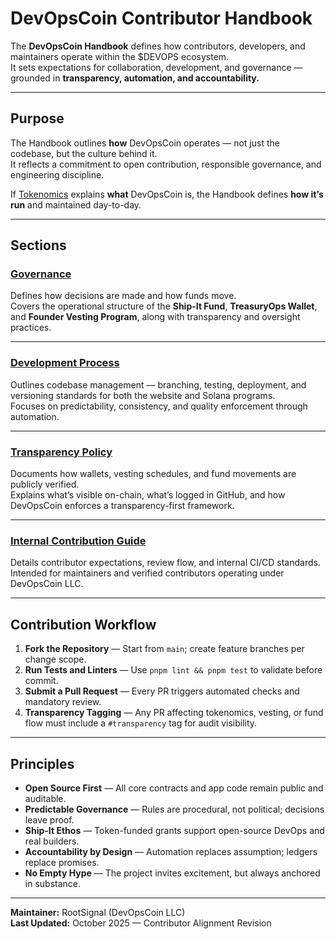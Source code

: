 # DevOpsCoin Contributor Handbook

The **DevOpsCoin Handbook** defines how contributors, developers, and maintainers operate within the $DEVOPS ecosystem.  
It sets expectations for collaboration, development, and governance — grounded in **transparency, automation, and accountability.**

---

## Purpose

The Handbook outlines **how** DevOpsCoin operates — not just the codebase, but the culture behind it.  
It reflects a commitment to open contribution, responsible governance, and engineering discipline.

If [Tokenomics](../token/TOKENOMICS.md) explains **what** DevOpsCoin is, the Handbook defines **how it’s run** and maintained day-to-day.

---

## Sections

### [Governance](./GOVERNANCE.md)

Defines how decisions are made and how funds move.  
Covers the operational structure of the **Ship-It Fund**, **TreasuryOps Wallet**, and **Founder Vesting Program**, along with transparency and oversight practices.

---

### [Development Process](./DEVELOPMENT.md)

Outlines codebase management — branching, testing, deployment, and versioning standards for both the website and Solana programs.  
Focuses on predictability, consistency, and quality enforcement through automation.

---

### [Transparency Policy](./TRANSPARENCY.md)

Documents how wallets, vesting schedules, and fund movements are publicly verified.  
Explains what’s visible on-chain, what’s logged in GitHub, and how DevOpsCoin enforces a transparency-first framework.

---

### [Internal Contribution Guide](./CONTRIBUTING_INTERNAL.md)

Details contributor expectations, review flow, and internal CI/CD standards.  
Intended for maintainers and verified contributors operating under DevOpsCoin LLC.

---

## Contribution Workflow

1. **Fork the Repository** — Start from `main`; create feature branches per change scope.
2. **Run Tests and Linters** — Use `pnpm lint && pnpm test` to validate before commit.
3. **Submit a Pull Request** — Every PR triggers automated checks and mandatory review.
4. **Transparency Tagging** — Any PR affecting tokenomics, vesting, or fund flow must include a `#transparency` tag for audit visibility.

---

## Principles

- **Open Source First** — All core contracts and app code remain public and auditable.
- **Predictable Governance** — Rules are procedural, not political; decisions leave proof.
- **Ship-It Ethos** — Token-funded grants support open-source DevOps and real builders.
- **Accountability by Design** — Automation replaces assumption; ledgers replace promises.
- **No Empty Hype** — The project invites excitement, but always anchored in substance.

---

**Maintainer:** RootSignal (DevOpsCoin LLC)  
**Last Updated:** October 2025 — Contributor Alignment Revision
